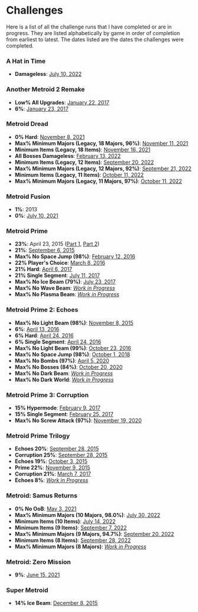 # Challenges

Here is a list of all the challenge runs that I have completed or are in progress. They are listed alphabetically by game in order of completion from earliest to latest. The dates listed are the dates the challenges were completed.

### A Hat in Time
- **Damageless**: [July 10, 2022](https://www.youtube.com/watch?v=HbOj0Fh_xCk)

### Another Metroid 2 Remake
- **Low% All Upgrades**: [January 22, 2017](https://www.youtube.com/watch?v=GwNWoHh9D5U)
- **6%**: [January 23, 2017](https://www.youtube.com/playlist?list=PLCCGt8Wxb02FJA0KJ6bEmOBkhfNEyMAq2)

### Metroid Dread
- **0% Hard**: [November 8, 2021](https://www.twitch.tv/videos/1204670452)
- **Max% Minimum Majors (Legacy, 18 Majors, 96%)**: [November 11, 2021](https://www.youtube.com/watch?v=xurkqSIpEOw)
- **Minimum Items (Legacy, 18 Items)**: [November 16, 2021](https://www.youtube.com/watch?v=o6QBmZTbDLI)
- **All Bosses Damageless**: [February 13, 2022](https://www.youtube.com/watch?v=DlUK5RqbmiI)
- **Minimum Items (Legacy, 12 Items)**: [September 20, 2022](https://www.youtube.com/watch?v=qknXeXcoHdM)
- **Max% Minimum Majors (Legacy, 12 Majors, 92%)**: [September 21, 2022](https://www.youtube.com/watch?v=gC8LSAAvb2U)
- **Minimum Items (Legacy, 11 Items)**: [October 11, 2022]()
- **Max% Minimum Majors (Legacy, 11 Majors, 97%)**: [October 11, 2022]()

### Metroid Fusion
- **1%**: 2013
- **0%**: [July 10, 2021](https://www.youtube.com/watch?v=9ElnBzqqiKM)

### Metroid Prime
- **23%**: April 23, 2015 ([Part 1](https://www.twitch.tv/videos/44402049), [Part 2](https://www.twitch.tv/videos/44401780))
- **21%**: [September 6, 2015](https://www.youtube.com/playlist?list=PLCCGt8Wxb02HhbPN5edL54n8iYHypElAR)
- **Max% No Space Jump (98%)**: [February 12, 2016](https://www.youtube.com/playlist?list=PLCCGt8Wxb02GPfdV2XcMVMrxBwXKtuWlr)
- **22% Player's Choice**: [March 8, 2016](https://www.youtube.com/playlist?list=PLCCGt8Wxb02GJfCmzve7Ir_A4_3dFtOff)
- **21% Hard**: [April 6, 2017](https://www.youtube.com/playlist?list=PLCCGt8Wxb02HlP98HyCoTunSi6YKzAGep)
- **21% Single Segment**: [July 11, 2017](https://www.youtube.com/watch?v=jm0cUwXIfP0)
- **Max% No Ice Beam (79%)**: [July 23, 2017](https://www.youtube.com/playlist?list=PLCCGt8Wxb02FvCuocLYa3EztgeHqYLDGK)
- **Max% No Wave Beam**: *[Work in Progress](https://www.youtube.com/playlist?list=PLCCGt8Wxb02EqGM7lzGC5AVRuvKyiCTGE)*
- **Max% No Plasma Beam**: *[Work in Progress](https://www.youtube.com/playlist?list=PLCCGt8Wxb02Fdh-r7Jb94wIpyaExALWHW)*

### Metroid Prime 2: Echoes
- **Max% No Light Beam (98%)**: [November 8, 2015](https://www.youtube.com/playlist?list=PLCCGt8Wxb02FcrpbNv2gJri4k4OXI5sEU)
- **6%**: [April 13, 2016](https://www.youtube.com/playlist?list=PLCCGt8Wxb02HJOCr0Z4ndVUwZULktbAQz)
- **6% Hard**: [April 24, 2016](https://www.youtube.com/playlist?list=PLCCGt8Wxb02HCnBGACK1Iqz86bhCDpcDQ)
- **6% Single Segment**: [April 24, 2016](https://www.youtube.com/watch?v=82irI-g9bPQ)
- **Max% No Light Beam (99%)**: [October 23, 2016](https://www.youtube.com/playlist?list=PLCCGt8Wxb02FqJavGSbXJXb0mP7LfTFTi)
- **Max% No Space Jump (98%)**: [October 1, 2018](https://www.youtube.com/playlist?list=PLCCGt8Wxb02G6HWUpVBnpIU5miJFc2qqI)
- **Max% No Bombs (97%)**: [April 5, 2020](https://www.youtube.com/playlist?list=PLCCGt8Wxb02HPdyrpezP-VA3bvS3kFThf)
- **Max% No Bosses (84%)**: [October 20, 2020](https://www.youtube.com/playlist?list=PLCCGt8Wxb02G9WGEyUXFlwVjW7orCMlyo)
- **Max% No Dark Beam**: *[Work in Progress](https://www.youtube.com/playlist?list=PLCCGt8Wxb02GPOjYLb9U0cAjmyPTJLZV7)*
- **Max% No Dark World**: *[Work in Progress](https://www.youtube.com/playlist?list=PLCCGt8Wxb02Eb5DGWSuGkVzMFutQ4UXzg)*

### Metroid Prime 3: Corruption
- **15% Hypermode**: [February 9, 2017](https://www.youtube.com/playlist?list=PLCCGt8Wxb02GDqo2d4si7FrzNbO2DhiLJ)
- **15% Single Segment**: [February 25, 2017](https://www.youtube.com/watch?v=Xv9n0Hdpyvk)
- **Max% No Screw Attack (97%)**: [November 19, 2020](https://www.youtube.com/playlist?list=PLCCGt8Wxb02GT9jAK5_tGVUgmOGSvCQG2)

### Metroid Prime Trilogy
- **Echoes 20%**: [September 28, 2015](https://www.youtube.com/playlist?list=PLCCGt8Wxb02FogRVMNwngOy5vF5rUpvtU)
- **Corruption 25%**: [September 28, 2015](https://youtu.be/iLtJPwtZsp8)
- **Echoes 19%**: [October 3, 2015](https://www.youtube.com/playlist?list=PLCCGt8Wxb02GandrI0KXe0hFjcV4-Of-a)
- **Prime 22%**: [November 9, 2015](https://www.youtube.com/playlist?list=PLCCGt8Wxb02GcXfS4L3xGdqAHJkljA4Ec)
- **Corruption 21%**: [March 7, 2017](https://www.youtube.com/watch?v=3q_Qw1dE8dY)
- **Echoes 8%**: *[Work in Progress](https://www.youtube.com/playlist?list=PLCCGt8Wxb02H8cyyG_w-fowNEWt8c0r0R)*

### Metroid: Samus Returns
- **0% No OoB**: [May 3, 2021](https://twitter.com/Dyceron/status/1389391398722473984)
- **Max% Minimum Majors (10 Majors, 98.0%)**: [July 30, 2022](https://www.youtube.com/playlist?list=PLCCGt8Wxb02GPVSYFr7Ce5PslOf7BhJoM)
- **Minimum Items (10 Items)**: [July 14, 2022](https://www.youtube.com/playlist?list=PLCCGt8Wxb02FrP_Kfr_d7YYzFa-FQDlXU)
- **Minimum Items (9 Items)**: [September 7, 2022](https://youtu.be/ugeNOet4HKc)
- **Max% Minimum Majors (9 Majors, 94.7%)**: [September 20, 2022](https://www.youtube.com/watch?v=jxveQyPVcXU)
- **Minimum Items (8 Items)**: [September 28, 2022](https://www.youtube.com/watch?v=XenOF4TceeY)
- **Max% Minimum Majors (8 Majors)**: *[Work in Progress](https://youtube.com/playlist?list=PLCCGt8Wxb02GPmHsa_Qba9A-lZBwSuDE6)*

### Metroid: Zero Mission
- **9%**: [June 15, 2021](https://twitter.com/Dyceron/status/1404986098175156224)

### Super Metroid
- **14% Ice Beam**: [December 8, 2015](https://www.youtube.com/watch?v=HDmNMzSVvx8)

